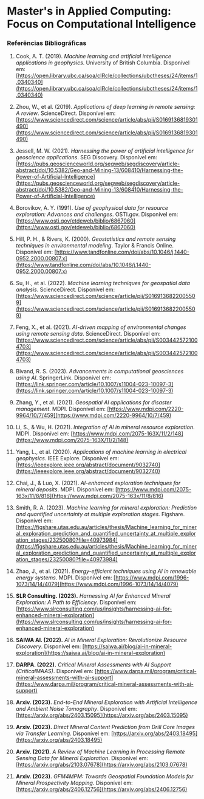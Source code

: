 # Master's in Applied Computing: Focus on Computational Intelligence

### Referências Bibliográficas  

1. Cook, A. T. (2019). *Machine learning and artificial intelligence applications in geophysics*. University of British Columbia. Disponível em: [https://open.library.ubc.ca/soa/cIRcle/collections/ubctheses/24/items/1.0340340](https://open.library.ubc.ca/soa/cIRcle/collections/ubctheses/24/items/1.0340340)  

2. Zhou, W., et al. (2019). *Applications of deep learning in remote sensing: A review*. ScienceDirect. Disponível em: [https://www.sciencedirect.com/science/article/abs/pii/S0169136819301490](https://www.sciencedirect.com/science/article/abs/pii/S0169136819301490)  

3. Jessell, M. W. (2021). *Harnessing the power of artificial intelligence for geoscience applications*. SEG Discovery. Disponível em: [https://pubs.geoscienceworld.org/segweb/segdiscovery/article-abstract/doi/10.5382/Geo-and-Mining-13/608410/Harnessing-the-Power-of-Artificial-Intelligence](https://pubs.geoscienceworld.org/segweb/segdiscovery/article-abstract/doi/10.5382/Geo-and-Mining-13/608410/Harnessing-the-Power-of-Artificial-Intelligence)  

4. Borovikov, A. Y. (1991). *Use of geophysical data for resource exploration: Advances and challenges*. OSTI.gov. Disponível em: [https://www.osti.gov/etdeweb/biblio/6867060](https://www.osti.gov/etdeweb/biblio/6867060)  

5. Hill, P. H., & Rivers, K. (2000). *Geostatistics and remote sensing techniques in environmental modeling*. Taylor & Francis Online. Disponível em: [https://www.tandfonline.com/doi/abs/10.1046/j.1440-0952.2000.00807.x](https://www.tandfonline.com/doi/abs/10.1046/j.1440-0952.2000.00807.x)  

6. Su, H., et al. (2022). *Machine learning techniques for geospatial data analysis*. ScienceDirect. Disponível em: [https://www.sciencedirect.com/science/article/pii/S0169136822005509](https://www.sciencedirect.com/science/article/pii/S0169136822005509)  

7. Feng, X., et al. (2021). *AI-driven mapping of environmental changes using remote sensing data*. ScienceDirect. Disponível em: [https://www.sciencedirect.com/science/article/abs/pii/S0034425721004703](https://www.sciencedirect.com/science/article/abs/pii/S0034425721004703)  

8. Bivand, R. S. (2023). *Advancements in computational geosciences using AI*. SpringerLink. Disponível em: [https://link.springer.com/article/10.1007/s11004-023-10097-3](https://link.springer.com/article/10.1007/s11004-023-10097-3)  

9. Zhang, Y., et al. (2021). *Geospatial AI applications for disaster management*. MDPI. Disponível em: [https://www.mdpi.com/2220-9964/10/7/459](https://www.mdpi.com/2220-9964/10/7/459)  

10. Li, S., & Wu, H. (2021). *Integration of AI in mineral resource exploration*. MDPI. Disponível em: [https://www.mdpi.com/2075-163X/11/2/148](https://www.mdpi.com/2075-163X/11/2/148)  

11. Yang, L., et al. (2020). *Applications of machine learning in electrical geophysics*. IEEE Explore. Disponível em: [https://ieeexplore.ieee.org/abstract/document/9032740](https://ieeexplore.ieee.org/abstract/document/9032740)  

12. Chai, J., & Luo, X. (2021). *AI-enhanced exploration techniques for mineral deposits*. MDPI. Disponível em: [https://www.mdpi.com/2075-163x/11/8/816](https://www.mdpi.com/2075-163x/11/8/816)  

13. Smith, R. A. (2023). *Machine learning for mineral exploration: Prediction and quantified uncertainty at multiple exploration stages*. Figshare. Disponível em: [https://figshare.utas.edu.au/articles/thesis/Machine_learning_for_mineral_exploration_prediction_and_quantified_uncertainty_at_multiple_exploration_stages/23250080?file=40973984](https://figshare.utas.edu.au/articles/thesis/Machine_learning_for_mineral_exploration_prediction_and_quantified_uncertainty_at_multiple_exploration_stages/23250080?file=40973984)  

14. Zhao, J., et al. (2021). *Energy-efficient techniques using AI in renewable energy systems*. MDPI. Disponível em: [https://www.mdpi.com/1996-1073/14/14/4079](https://www.mdpi.com/1996-1073/14/14/4079)  


15. **SLR Consulting. (2023).** *Harnessing AI for Enhanced Mineral Exploration: A Path to Efficiency*. Disponível em: [https://www.slrconsulting.com/us/insights/harnessing-ai-for-enhanced-mineral-exploration](https://www.slrconsulting.com/us/insights/harnessing-ai-for-enhanced-mineral-exploration)


16. **SAIWA AI. (2022).** *AI in Mineral Exploration: Revolutionize Resource Discovery*. Disponível em: [https://saiwa.ai/blog/ai-in-mineral-exploration](https://saiwa.ai/blog/ai-in-mineral-exploration)


17. **DARPA. (2022).** *Critical Mineral Assessments with AI Support (CriticalMAAS)*. Disponível em: [https://www.darpa.mil/program/critical-mineral-assessments-with-ai-support](https://www.darpa.mil/program/critical-mineral-assessments-with-ai-support)


18. **Arxiv. (2023).** *End-to-End Mineral Exploration with Artificial Intelligence and Ambient Noise Tomography*. Disponível em: [https://arxiv.org/abs/2403.15095](https://arxiv.org/abs/2403.15095)


19. **Arxiv. (2023).** *Direct Mineral Content Prediction from Drill Core Images via Transfer Learning*. Disponível em: [https://arxiv.org/abs/2403.18495](https://arxiv.org/abs/2403.18495)


20. **Arxiv. (2021).** *A Review of Machine Learning in Processing Remote Sensing Data for Mineral Exploration*. Disponível em: [https://arxiv.org/abs/2103.07678](https://arxiv.org/abs/2103.07678)


21. **Arxiv. (2023).** *GFM4MPM: Towards Geospatial Foundation Models for Mineral Prospectivity Mapping*. Disponível em: [https://arxiv.org/abs/2406.12756](https://arxiv.org/abs/2406.12756)
